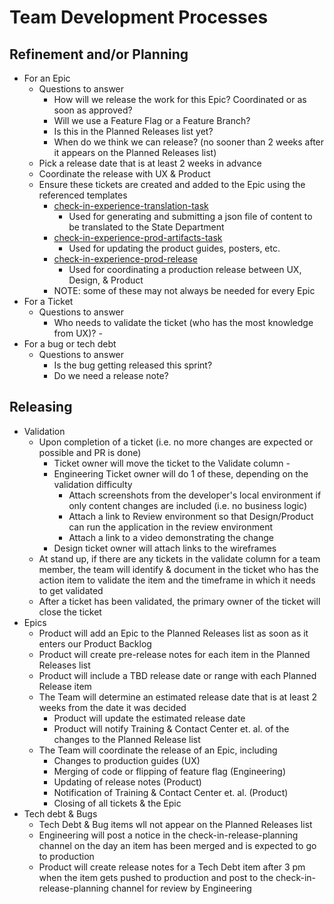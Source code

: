 # Team Development Processes

## Refinement and/or Planning
- For an Epic
    - Questions to answer
        - How will we release the work for this Epic? Coordinated or as soon as approved?
        - Will we use a Feature Flag or a Feature Branch?
        - Is this in the Planned Releases list yet?
        - When do we think we can release? (no sooner than 2 weeks after it appears on the Planned Releases list)
    - Pick a release date that is at least 2 weeks in advance
    - Coordinate the release with UX & Product
    - Ensure these tickets are created and added to the Epic using the referenced templates
        - [check-in-experience-translation-task](https://github.com/department-of-veterans-affairs/va.gov-team/blob/master/.github/ISSUE_TEMPLATE/check-in-experience-translation-task.md)
            - Used for generating and submitting a json file of content to be translated to the State Department
        - [check-in-experience-prod-artifacts-task](https://github.com/department-of-veterans-affairs/va.gov-team/blob/master/.github/ISSUE_TEMPLATE/check-in-experience-prod-artifacts-task.md)
            - Used for updating the product guides, posters, etc.
        - [check-in-experience-prod-release](https://github.com/department-of-veterans-affairs/va.gov-team/blob/master/.github/ISSUE_TEMPLATE/check-in-experience-prod-release.md)
            - Used for coordinating a production release between UX, Design, & Product
        - NOTE: some of these may not always be needed for every Epic
- For a Ticket
    - Questions to answer
        - Who needs to validate the ticket (who has the most knowledge from UX)?        - 
- For a bug or tech debt
    - Questions to answer
        - Is the bug getting released this sprint?
        - Do we need a release note?
 
 ## Releasing
- Validation
    - Upon completion of a ticket (i.e. no more changes are expected or possible and PR is done)
        - Ticket owner will move the ticket to the Validate column        - 
        - Engineering Ticket owner will do 1 of these, depending on the validation difficulty
            - Attach screenshots from the developer's local environment if only content changes are included (i.e. no business logic)
            - Attach a link to Review environment so that Design/Product can run the application in the review environment
            - Attach a link to a video demonstrating the change
        - Design ticket owner will attach links to the wireframes
    - At stand up, if there are any tickets in the validate column for a team member, the team will identify & document in the ticket who has the action item to validate the item and the timeframe in which it needs to get validated
    - After a ticket has been validated, the primary owner of the ticket will close the ticket
- Epics 
    - Product will add an Epic to the Planned Releases list as soon as it enters our Product Backlog
    - Product will create pre-release notes for each item in the Planned Releases list
    - Product will include a TBD release date or range with each Planned Release item
    - The Team will determine an estimated release date that is at least 2 weeks from the date it was decided 
        - Product will update the estimated release date
        - Product will notify Training & Contact Center et. al. of the changes to the Planned Release list
    - The Team will coordinate the release of an Epic, including
        - Changes to production guides (UX)
        - Merging of code or flipping of feature flag (Engineering)
        - Updating of release notes (Product)
        - Notification of Training & Contact Center et. al. (Product)
        - Closing of all tickets & the Epic
- Tech debt & Bugs
    - Tech Debt & Bug items wll not appear on the Planned Releases list
    - Engineering will post a notice in the check-in-release-planning channel on the day an item has been merged and is expected to go to production
    - Product will create release notes for a Tech Debt item after 3 pm when the item gets pushed to production and post to the check-in-release-planning channel for review by Engineering
